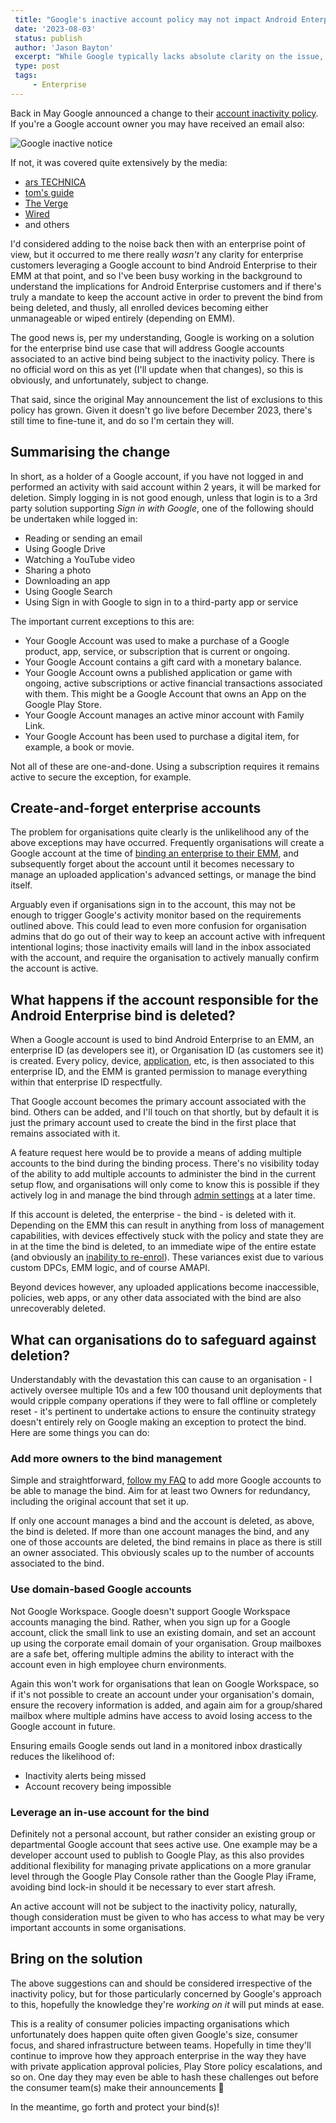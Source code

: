 ```yaml
---
 title: "Google's inactive account policy may not impact Android Enterprise customers"
 date: '2023-08-03'
 status: publish 
 author: 'Jason Bayton' 
 excerpt: "While Google typically lacks absolute clarity on the issue, it does appear enterprise customers may fall into the exclusions list Google provides for scenarios where a Google account won't be marked as inactive." 
 type: post 
 tags: 
     - Enterprise 
---
```

Back in May Google announced a change to their [account inactivity policy](https://support.google.com/accounts/answer/12418290?visit_id=638257812783939269-2555992412&p=inactive_account_policy_email&rd=1#zippy=%2Cexceptions-to-this-policy). If you're a Google account owner you may have received an email also:

![Google inactive notice](https://cdn.bayton.org/uploads/2023/07/google-inactive-account-notice.png)

If not, it was covered quite extensively by the media:

- [ars TECHNICA](https://arstechnica.com/gadgets/2023/05/google-will-start-deleting-inactive-accounts-after-two-years/)
- [tom's guide](https://www.tomsguide.com/news/google-to-start-deleting-inactive-accounts-what-that-means-for-you)
- [The Verge](https://www.theverge.com/2023/5/16/23725438/google-gmail-deleting-inactive-accounts)
- [Wired](https://www.wired.com/story/how-to-stop-google-delete-account-inactive/)
- and others

I'd considered adding to the noise back then with an enterprise point of view, but it occurred to me there really _wasn't_ any clarity for enterprise customers leveraging a Google account to bind Android Enterprise to their EMM at that point, and so I've been busy working in the background to understand the implications for Android Enterprise customers and if there's truly a mandate to keep the account active in order to prevent the bind from being deleted, and thusly, all enrolled devices becoming either unmanageable or wiped entirely (depending on EMM).

The good news is, per my understanding, Google is working on a solution for the enterprise bind use case that will address Google accounts associated to an active bind being subject to the inactivity policy. There is no official word on this as yet (I'll update when that changes), so this is obviously, and unfortunately, subject to change.

That said, since the original May announcement the list of exclusions to this policy has grown. Given it doesn't go live before December 2023, there's still time to fine-tune it, and do so I'm certain they will.

## Summarising the change

In short, as a holder of a Google account, if you have not logged in and performed an activity with said account within 2 years, it will be marked for deletion. Simply logging in is not good enough, unless that login is to a 3rd party solution supporting _Sign in with Google_, one of the following should be undertaken while logged in:

- Reading or sending an email
- Using Google Drive
- Watching a YouTube video
- Sharing a photo
- Downloading an app
- Using Google Search
- Using Sign in with Google to sign in to a third-party app or service

The important current exceptions to this are:

- Your Google Account was used to make a purchase of a Google product, app, service, or subscription that is current or ongoing.
- Your Google Account contains a gift card with a monetary balance.
- Your Google Account owns a published application or game with ongoing, active subscriptions or active financial transactions associated with them. This might be a Google Account that owns an App on the Google Play Store.
- Your Google Account manages an active minor account with Family Link.
- Your Google Account has been used to purchase a digital item, for example, a book or movie.

Not all of these are one-and-done. Using a subscription requires it remains active to secure the exception, for example.

## Create-and-forget enterprise accounts

The problem for organisations quite clearly is the unlikelihood any of the above exceptions may have occurred. Frequently organisations will create a Google account at the time of [binding an enterprise to their EMM](/android/android-enterprise-faq/what-is-the-bind/), and subsequently forget about the account until it becomes necessary to manage an uploaded application's advanced settings, or manage the bind itself.

Arguably even if organisations sign in to the account, this may not be enough to trigger Google's activity monitor based on the requirements outlined above. This could lead to even more confusion for organisation admins that do go out of their way to keep an account active with infrequent intentional logins; those inactivity emails will land in the inbox associated with the account, and require the organisation to actively manually confirm the account is active.

## What happens if the account responsible for the Android Enterprise bind is deleted?

When a Google account is used to bind Android Enterprise to an EMM, an enterprise ID (as developers see it), or Organisation ID (as customers see it) is created. Every policy, device, [application](/android/create-and-manage-private-apps-for-android-enterprise/), etc, is then associated to this enterprise ID, and the EMM is granted permission to manage everything within that enterprise ID respectfully.

That Google account becomes the primary account associated with the bind. Others can be added, and I'll touch on that shortly, but by default it is just the primary account used to create the bind in the first place that remains associated with it.

<div class="callout">

A feature request here would be to provide a means of adding multiple accounts to the bind during the binding process. There's no visibility today of the ability to add multiple accounts to administer the bind in the current setup flow, and organisations will only come to know this is possible if they actively log in and manage the bind through [admin settings](https://play.google.com/work/adminsettings) at a later time.

</div>

If this account is deleted, the enterprise - the bind - is deleted with it. Depending on the EMM this can result in anything from loss of management capabilities, with devices effectively stuck with the policy and state they are in at the time the bind is deleted, to an immediate wipe of the entire estate (and obviously an [inability to re-enrol](/android/android-enterprise-faq/factory-reset-on-enrolment/)). These variances exist due to various custom DPCs, EMM logic, and of course AMAPI.

Beyond devices however, any uploaded applications become inaccessible, policies, web apps, or any other data associated with the bind are also unrecoverably deleted.

## What can organisations do to safeguard against deletion?

Understandably with the devastation this can cause to an organisation - I actively oversee multiple 10s and a few 100 thousand unit deployments that would cripple company operations if they were to fall offline or completely reset - it's pertinent to undertake actions to ensure the continuity strategy doesn't entirely rely on Google making an exception to protect the bind. Here are some things you can do:

### Add more owners to the bind management

Simple and straightforward, [follow my FAQ](/android/android-enterprise-faq/manage-bind-account/) to add more Google accounts to be able to manage the bind. Aim for at least two Owners for redundancy, including the original account that set it up.

If only one account manages a bind and the account is deleted, as above, the bind is deleted. If more than one account manages the bind, and any one of those accounts are deleted, the bind remains in place as there is still an owner associated. This obviously scales up to the number of accounts associated to the bind.

### Use domain-based Google accounts

Not Google Workspace. Google doesn't support Google Workspace accounts managing the bind. Rather, when you sign up for a Google account, click the small link to use an existing domain, and set an account up using the corporate email domain of your organisation. Group mailboxes are a safe bet, offering multiple admins the ability to interact with the account even in high employee churn environments.

Again this won't work for organisations that lean on Google Workspace, so if it's not possible to create an account under your organisation's domain, ensure the recovery information is added, and again aim for a group/shared mailbox where multiple admins have access to avoid losing access to the Google account in future.

Ensuring emails Google sends out land in a monitored inbox drastically reduces the likelihood of:

- Inactivity alerts being missed
- Account recovery being impossible

### Leverage an in-use account for the bind

Definitely not a personal account, but rather consider an existing group or departmental Google account that sees active use. One example may be a developer account used to publish to Google Play, as this also provides additional flexibility for managing private applications on a more granular level through the Google Play Console rather than the Google Play iFrame, avoiding bind lock-in should it be necessary to ever start afresh.

An active account will not be subject to the inactivity policy, naturally, though consideration must be given to who has access to what may be very important accounts in some organisations.

## Bring on the solution

The above suggestions can and should be considered irrespective of the inactivity policy, but for those particularly concerned by Google's approach to this, hopefully the knowledge they're _working on it_ will put minds at ease.

This is a reality of consumer policies impacting organisations which unfortunately does happen quite often given Google's size, consumer focus, and shared infrastructure between teams. Hopefully in time they'll continue to improve how they approach enterprise in the way they have with private application approval policies, Play Store policy escalations, and so on. One day they may even be able to hash these challenges out before the consumer team(s) make their announcements 🙂

In the meantime, go forth and protect your bind(s)!
